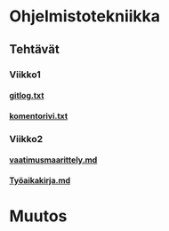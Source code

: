 # Ohjelmistotekniikka
## Tehtävät
### Viikko1 
#### [gitlog.txt](https://github.com/AxelTuomi/oj-harjoitustyo/blob/master/laskarit/gitlog.txt)
#### [komentorivi.txt](https://github.com/AxelTuomi/oj-harjoitustyo/blob/master/laskarit/komentorivi.txt)
### Viikko2
#### [vaatimusmaarittely.md](https://github.com/AxelTuomi/oj-harjoitustyo/blob/master/dokumentaatio/vaatimusmaarittely.md)
#### [Työaikakirja.md](https://github.com/AxelTuomi/oj-harjoitustyo/blob/master/dokumentaatio/Ty%C3%B6aikakirja.md)
# Muutos
